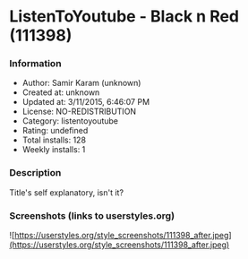 # ListenToYoutube - Black n Red (111398)

### Information
- Author: Samir Karam (unknown)
- Created at: unknown
- Updated at: 3/11/2015, 6:46:07 PM
- License: NO-REDISTRIBUTION
- Category: listentoyoutube
- Rating: undefined
- Total installs: 128
- Weekly installs: 1


### Description
Title's self explanatory, isn't it?


### Screenshots (links to userstyles.org)
![https://userstyles.org/style_screenshots/111398_after.jpeg](https://userstyles.org/style_screenshots/111398_after.jpeg)


